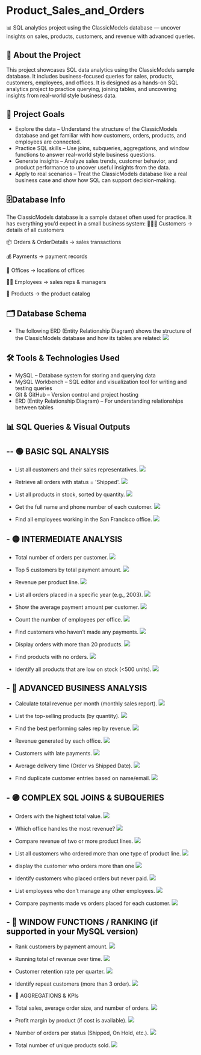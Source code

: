 # Product_Sales_and_Orders
📊 SQL analytics project using the ClassicModels database — uncover insights on sales, products, customers, and revenue with advanced queries.

## 📌 About the Project

This project showcases SQL data analytics using the ClassicModels sample database.
It includes business-focused queries for sales, products, customers, employees, and offices.
It is designed as a hands-on SQL analytics project to practice querying, joining tables, and uncovering insights from real-world style business data.

## 🎯 Project Goals

- Explore the data – Understand the structure of the ClassicModels database and get familiar with how customers, orders, products, and employees are connected.
- Practice SQL skills – Use joins, subqueries, aggregations, and window functions to answer real-world style business questions.
- Generate insights – Analyze sales trends, customer behavior, and product performance to uncover useful insights from the data.
- Apply to real scenarios – Treat the ClassicModels database like a real business case and show how SQL can support decision-making.

## 🗄️Database Info

The ClassicModels database is a sample dataset often used for practice.
It has everything you’d expect in a small business system:
🧑‍🤝‍🧑 Customers → details of all customers

📦 Orders & OrderDetails → sales transactions

💰 Payments → payment records

🏢 Offices → locations of offices

👩‍💼 Employees → sales reps & managers

🛒 Products → the product catalog


## 🗂️ Database Schema

* The following ERD (Entity Relationship Diagram) shows the structure of the ClassicModels database and how its tables are related:
![](https://github.com/Harshad820/Product_Sales_and_Orders/blob/main/schema.png)

## 🛠️ Tools & Technologies Used

- MySQL – Database system for storing and querying data
- MySQL Workbench – SQL editor and visualization tool for writing and testing queries
- Git & GitHub – Version control and project hosting
- ERD (Entity Relationship Diagram) – For understanding relationships between tables

## 📊 SQL Queries & Visual Outputs

 ## -- 🟢 BASIC SQL ANALYSIS
- List all customers and their sales representatives.
![](https://github.com/Harshad820/Product_Sales_and_Orders/blob/main/data/1.png)

- Retrieve all orders with status = 'Shipped'.
![](https://github.com/Harshad820/Product_Sales_and_Orders/blob/main/data/2.png)

- List all products in stock, sorted by quantity.
![](https://github.com/Harshad820/Product_Sales_and_Orders/blob/main/data/3.png)

- Get the full name and phone number of each customer.
![](https://github.com/Harshad820/Product_Sales_and_Orders/blob/main/data/4.png)

- Find all employees working in the San Francisco office.
![](https://github.com/Harshad820/Product_Sales_and_Orders/blob/main/data/5.png)

## - 🟡 INTERMEDIATE ANALYSIS
- Total number of orders per customer.
![](https://github.com/Harshad820/Product_Sales_and_Orders/blob/main/data/6.png)

- Top 5 customers by total payment amount.
![](https://github.com/Harshad820/Product_Sales_and_Orders/blob/main/data/7.png)

- Revenue per product line.
![](https://github.com/Harshad820/Product_Sales_and_Orders/blob/main/data/8.png)

- List all orders placed in a specific year (e.g., 2003).
![](https://github.com/Harshad820/Product_Sales_and_Orders/blob/main/data/9.png)

- Show the average payment amount per customer.
![](https://github.com/Harshad820/Product_Sales_and_Orders/blob/main/data/10.png)

- Count the number of employees per office.
![](https://github.com/Harshad820/Product_Sales_and_Orders/blob/main/data/11.png)

- Find customers who haven’t made any payments.
![](https://github.com/Harshad820/Product_Sales_and_Orders/blob/main/data/12.png)

- Display orders with more than 20 products.
![](https://github.com/Harshad820/Product_Sales_and_Orders/blob/main/data/13.png)

- Find products with no orders.
![](https://github.com/Harshad820/Product_Sales_and_Orders/blob/main/data/14.png)

- Identify all products that are low on stock (<500 units).
![](https://github.com/Harshad820/Product_Sales_and_Orders/blob/main/data/15.png)

## - 🔵 ADVANCED BUSINESS ANALYSIS
- Calculate total revenue per month (monthly sales report).
![](https://github.com/Harshad820/Product_Sales_and_Orders/blob/main/data/16.png)

- List the top-selling products (by quantity).
![](https://github.com/Harshad820/Product_Sales_and_Orders/blob/main/data/17.png)

- Find the best performing sales rep by revenue.
![](https://github.com/Harshad820/Product_Sales_and_Orders/blob/main/data/18.png)

- Revenue generated by each office.
![](https://github.com/Harshad820/Product_Sales_and_Orders/blob/main/data/19.png)

- Customers with late payments.
![](https://github.com/Harshad820/Product_Sales_and_Orders/blob/main/data/20.png)

- Average delivery time (Order vs Shipped Date).
![](https://github.com/Harshad820/Product_Sales_and_Orders/blob/main/data/21.png)

- Find duplicate customer entries based on name/email.
![](https://github.com/Harshad820/Product_Sales_and_Orders/blob/main/data/22.png)

## - 🟣 COMPLEX SQL JOINS & SUBQUERIES
- Orders with the highest total value.
![](https://github.com/Harshad820/Product_Sales_and_Orders/blob/main/data/23.png)

- Which office handles the most revenue?
![](https://github.com/Harshad820/Product_Sales_and_Orders/blob/main/data/24.png)

- Compare revenue of two or more product lines.
![](https://github.com/Harshad820/Product_Sales_and_Orders/blob/main/data/25.png)

- List all customers who ordered more than one type of product line.
![](https://github.com/Harshad820/Product_Sales_and_Orders/blob/main/data/26.png)

- display the customer who orders more than one 
![](https://github.com/Harshad820/Product_Sales_and_Orders/blob/main/data/27.png)

- Identify customers who placed orders but never paid.
![](https://github.com/Harshad820/Product_Sales_and_Orders/blob/main/data/28.png)

- List employees who don’t manage any other employees.
![](https://github.com/Harshad820/Product_Sales_and_Orders/blob/main/data/29.png)

- Compare payments made vs orders placed for each customer.
![](https://github.com/Harshad820/Product_Sales_and_Orders/blob/main/data/30.png)

## - 🔶 WINDOW FUNCTIONS / RANKING (if supported in your MySQL version)
- Rank customers by payment amount.
![](https://github.com/Harshad820/Product_Sales_and_Orders/blob/main/data/31.png)

- Running total of revenue over time.
![](https://github.com/Harshad820/Product_Sales_and_Orders/blob/main/data/32.png)

- Customer retention rate per quarter.
![](https://github.com/Harshad820/Product_Sales_and_Orders/blob/main/data/33.png)

- Identify repeat customers (more than 3 order).
![](https://github.com/Harshad820/Product_Sales_and_Orders/blob/main/data/34.png)

- 🔺 AGGREGATIONS & KPIs
- Total sales, average order size, and number of orders.
![](https://github.com/Harshad820/Product_Sales_and_Orders/blob/main/data/35.png)

- Profit margin by product (if cost is available).
![](https://github.com/Harshad820/Product_Sales_and_Orders/blob/main/data/36.png)

- Number of orders per status (Shipped, On Hold, etc.).
![](https://github.com/Harshad820/Product_Sales_and_Orders/blob/main/data/37.png)

- Total number of unique products sold.
![](https://github.com/Harshad820/Product_Sales_and_Orders/blob/main/data/38.png)
